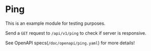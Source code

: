 # Ping

This is an example module for testing purposes.

Send a `GET` request to `/api/v1/ping` to check if server is responsive.

See OpenAPI specs(`/doc/openapi/ping.yaml`) for more details! 

